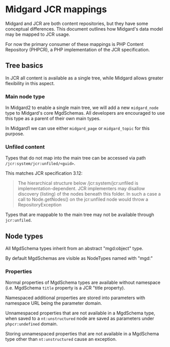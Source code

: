 Midgard JCR mappings
====================

Midgard and JCR are both content repositories, but they have some conceptual differences. This document outlines how Midgard's data model may be mapped to JCR usage.

For now the primary consumer of these mappings is PHP Content Repository (PHPCR), a PHP implementation of the JCR specification.

## Tree basics

In JCR all content is available as a single tree, while Midgard allows greater flexibility in this aspect.

### Main node type

In Midgard2 to enable a single main tree, we will add a new `midgard_node` type to Midgard's core MgdSchemas. All developers are encouraged to use this type as a parent of their own main types.

In Midgard1 we can use either `midgard_page` or `midgard_topic` for this purpose.

### Unfiled content

Types that do not map into the main tree can be accessed via path `/jcr:system/jcr:unfiled/<guid>`.

This matches JCR specification 3.12: 

> The hierarchical structure below /jcr:system/jcr:unfiled is implementation-dependent. JCR implementers may disallow discovery (listing) of the nodes beneath this folder. In such a case a call to Node.getNodes() on the jcr:unfiled node would throw a RepositoryException

Types that are mappable to the main tree may not be available through `jcr:unfiled`.

## Node types

All MgdSchema types inherit from an abstract "mgd:object" type.

By default MgdSchemas are visible as NodeTypes named with "mgd:<schema name>"

### Properties

Normal properties of MgdSchema types are available without namespace (i.e. MgdSchema `title` property is a JCR "title property).

Namespaced additional properties are stored into parameters with namespace URL being the parameter domain.

Unnamespaced properties that are not available in a MgdSchema type, when saved to a `nt:unstructured` node are saved as parameters under `phpcr:undefined` domain.

Storing unnamespaced properties that are not available in a MgdSchema type other than `nt:unstructured` cause an exception.